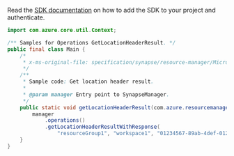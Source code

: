 Read the [SDK documentation](https://github.com/Azure/azure-sdk-for-java/blob/azure-resourcemanager-synapse_1.0.0-beta.2/sdk/synapse/azure-resourcemanager-synapse/README.md) on how to add the SDK to your project and authenticate.

```java
import com.azure.core.util.Context;

/** Samples for Operations GetLocationHeaderResult. */
public final class Main {
    /*
     * x-ms-original-file: specification/synapse/resource-manager/Microsoft.Synapse/stable/2021-06-01/examples/GetLocationHeader.json
     */
    /**
     * Sample code: Get location header result.
     *
     * @param manager Entry point to SynapseManager.
     */
    public static void getLocationHeaderResult(com.azure.resourcemanager.synapse.SynapseManager manager) {
        manager
            .operations()
            .getLocationHeaderResultWithResponse(
                "resourceGroup1", "workspace1", "01234567-89ab-4def-0123-456789abcdef", Context.NONE);
    }
}
```
